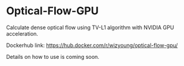 # Optical-Flow-GPU
Calculate dense optical flow using TV-L1 algorithm with NVIDIA GPU acceleration.

Dockerhub link: https://hub.docker.com/r/wizyoung/optical-flow-gpu/

Details on how to use is coming soon.